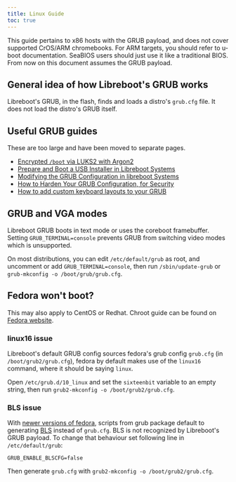 ```yaml
---
title: Linux Guide
toc: true
---
```


This guide pertains to x86 hosts with the GRUB payload, and does not cover
supported CrOS/ARM chromebooks. For ARM targets, you should refer to u-boot
documentation. SeaBIOS users should just use it like a traditional BIOS.
From now on this document assumes the GRUB payload.

## General idea of how Libreboot's GRUB works

Libreboot's GRUB, in the flash, finds and loads a distro's `grub.cfg` file. It
does not load the distro's GRUB itself.

## Useful GRUB guides

These are too large and have been moved to separate pages.

* [Encrypted `/boot` via LUKS2 with Argon2](grub_encrypted_boot/)
* [Prepare and Boot a USB Installer in Libreboot Systems](grub_boot_installer/)
* [Modifying the GRUB Configuration in libreboot Systems](grub_cbfs/)
* [How to Harden Your GRUB Configuration, for Security](grub_hardening/)
* [How to add custom keyboard layouts to your GRUB](grub_keymap/)

## GRUB and VGA modes

Libreboot GRUB boots in text mode or uses the coreboot framebuffer. Setting
`GRUB_TERMINAL=console` prevents GRUB from switching video modes which is
unsupported.

On most distributions, you can edit `/etc/default/grub` as root, and uncomment
or add `GRUB_TERMINAL=console`, then run `/sbin/update-grub` or `grub-mkconfig
-o /boot/grub/grub.cfg`.

## Fedora won't boot?

This may also apply to CentOS or Redhat. Chroot guide can be found on
[Fedora website](https://docs.fedoraproject.org/en-US/quick-docs/bootloading-with-grub2/#restoring-bootloader-using-live-disk).

### linux16 issue

Libreboot's default GRUB config sources fedora's grub config
`grub.cfg` (in `/boot/grub2/grub.cfg`), fedora by default makes use of the
`linux16` command, where it should be saying `linux`.

Open `/etc/grub.d/10_linux` and set the `sixteenbit` variable to an empty
string, then run `grub2-mkconfig -o /boot/grub2/grub.cfg`.

### BLS issue

With [newer versions of
fedora](https://fedoraproject.org/wiki/Changes/BootLoaderSpecByDefault),
scripts from grub package default to generating
[BLS](https://www.freedesktop.org/wiki/Specifications/BootLoaderSpec/) instead
of `grub.cfg`. BLS is not recognized by Libreboot's GRUB payload. To change
that behaviour set following line in `/etc/default/grub`:

	GRUB_ENABLE_BLSCFG=false

Then generate `grub.cfg` with `grub2-mkconfig -o /boot/grub2/grub.cfg`.
